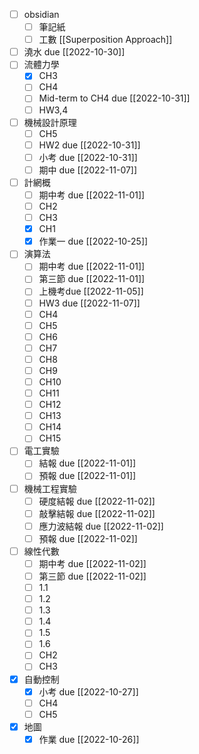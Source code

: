 - [ ] obsidian
	- [ ] 筆記紙
	- [ ] 工數 [[Superposition Approach]]
- [ ] 澆水 due [[2022-10-30]]
- [ ] 流體力學
	- [x] CH3
	- [ ] CH4
	- [ ] Mid-term to CH4 due [[2022-10-31]]
	- [ ] HW3,4 
- [ ] 機械設計原理
	- [ ] CH5
	- [ ] HW2 due [[2022-10-31]]
	- [ ] 小考 due [[2022-10-31]]
	- [ ] 期中 due [[2022-11-07]]
- [ ] 計網概
	- [ ] 期中考 due [[2022-11-01]]
	- [ ] CH2
	- [ ] CH3
	- [x] CH1
	- [x] 作業一 due [[2022-10-25]]
- [ ] 演算法
	- [ ] 期中考 due [[2022-11-01]]
	- [ ] 第三節 due [[2022-11-01]]
	- [ ] 上機考due [[2022-11-05]]
	- [ ] HW3 due [[2022-11-07]]
	- [ ] CH4
	- [ ] CH5
	- [ ] CH6
	- [ ] CH7
	- [ ] CH8
	- [ ] CH9
	- [ ] CH10
	- [ ] CH11
	- [ ] CH12
	- [ ] CH13
	- [ ] CH14
	- [ ] CH15
- [ ] 電工實驗
	- [ ] 結報 due [[2022-11-01]]
	- [ ] 預報 due [[2022-11-01]]
- [ ] 機械工程實驗
	- [ ] 硬度結報 due [[2022-11-02]]
	- [ ] 敲擊結報 due [[2022-11-02]]
	- [ ] 應力波結報 due [[2022-11-02]]
	- [ ] 預報 due [[2022-11-02]]
- [ ] 線性代數
	- [ ] 期中考 due [[2022-11-02]]
	- [ ] 第三節 due [[2022-11-02]]
	- [ ] 1.1
	- [ ] 1.2
	- [ ] 1.3
	- [ ] 1.4
	- [ ] 1.5
	- [ ] 1.6
	- [ ] CH2
	- [ ] CH3
- [x] 自動控制
	- [x] 小考 due [[2022-10-27]]
	- [ ] CH4
	- [ ] CH5
- [x] 地圖
	- [x] 作業 due [[2022-10-26]]

